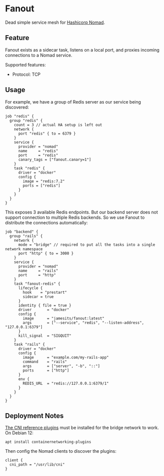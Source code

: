 # Fanout

Dead simple service mesh for [Hashicorp Nomad](https://www.nomadproject.io/).

## Feature

Fanout exists as a sidecar task, listens on a local port, and proxies incoming connections to a Nomad service. 

Supported features:
- Protocol: TCP

## Usage

For example, we have a group of Redis server as our service being discovered:
```hcl2
job "redis" {
  group "redis" {
    count = 3 // actual HA setup is left out
    network {
      port "redis" { to = 6379 }
    }
    service {
      provider = "nomad"
      name     = "redis"
      port     = "redis"
      canary_tags = ["fanout.canary=1"]
    }
    task "redis" {
      driver = "docker"
      config {
        image = "redis:7.2"
        ports = ["redis"]
      }
    }
  }
}
```

This exposes 3 available Redis endpoints. But our backend server does not support connection to multiple Redis backends. So we use Fanout to distribute the connections automatically:

```hcl2
job "backend" {
  group "rails" {
    network {
      mode = "bridge" // required to put all the tasks into a single network namespace
      port "http" { to = 3000 }
    }
    service {
      provider = "nomad"
      name     = "rails"
      port     = "http"
    }
    task "fanout-redis" {
      lifecycle {
        hook    = "prestart"
        sidecar = true
      }
      identity { file = true }
      driver       = "docker"
      config {
        image      = "jamesits/fanout:latest"
        args       = ["--service", "redis", "--listen-address", "127.0.0.1:6379"]
      }
      kill_signal  = "SIGQUIT"
    }
    task "rails" {
      driver = "docker"
      config {
        image      = "example.com/my-rails-app"
        command    = "rails"
        args       = ["server", "-b", "::"]
        ports      = ["http"]
      }
      env {
        REDIS_URL  = "redis://127.0.0.1:6379/1"
      }
    }
  }
}
```

## Deployment Notes

[The CNI reference plugins](https://github.com/containernetworking/plugins) must be installed for the bridge network to work. On Debian 12:

```shell
apt install containernetworking-plugins
```

Then config the Nomad clients to discover the plugins:
```hcl2
client {
  cni_path = "/usr/lib/cni"
}
```
